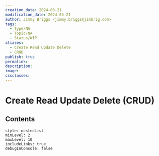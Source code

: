 ```yaml
---
creation_date: 2024-03-21
modification_date: 2024-03-21
author: Jimmy Briggs <jimmy.briggs@jimbrig.com>
tags:
  - Type/NA
  - Topic/NA
  - Status/WIP
aliases:
  - Create Read Update Delete 
  - CRUD
publish: true
permalink:
description:
image:
cssclasses:
---
```



# Create Read Update Delete (CRUD)

## Contents

```table-of-contents
style: nestedList
minLevel: 2
maxLevel: 10
includeLinks: true
debugInConsole: false
```

